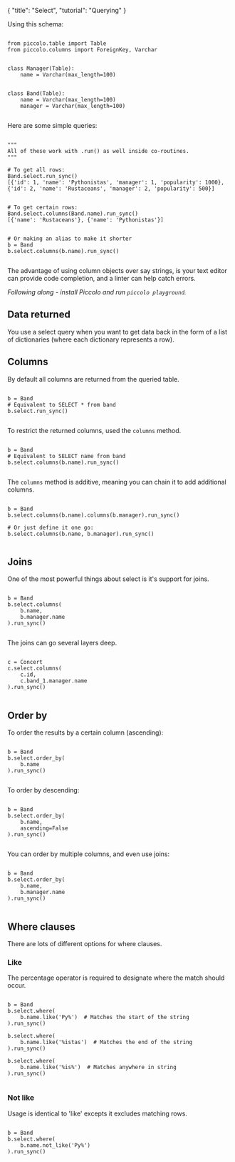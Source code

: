 {
    "title": "Select",
    "tutorial": "Querying"
}

<!-- start -->

Using this schema:

<pre><code class="language-python">
from piccolo.table import Table
from piccolo.columns import ForeignKey, Varchar


class Manager(Table):
    name = Varchar(max_length=100)


class Band(Table):
    name = Varchar(max_length=100)
    manager = Varchar(max_length=100)

</code></pre>

Here are some simple queries:

<pre><code class="language-python">
"""
All of these work with .run() as well inside co-routines.
"""

# To get all rows:
Band.select.run_sync()
[{'id': 1, 'name': 'Pythonistas', 'manager': 1, 'popularity': 1000},
{'id': 2, 'name': 'Rustaceans', 'manager': 2, 'popularity': 500}]


# To get certain rows:
Band.select.columns(Band.name).run_sync()
[{'name': 'Rustaceans'}, {'name': 'Pythonistas'}]


# Or making an alias to make it shorter
b = Band
b.select.columns(b.name).run_sync()

</code></pre>

The advantage of using column objects over say strings, is your text editor can provide code completion, and a linter can help catch errors.

<em>Following along - install Piccolo and run `piccolo playground`.</em>

## Data returned

You use a select query when you want to get data back in the form of a list of dictionaries (where each dictionary represents a row).

## Columns

By default all columns are returned from the queried table.

<pre><code class="language-python">
b = Band
# Equivalent to SELECT * from band
b.select.run_sync()

</code></pre>

To restrict the returned columns, used the `columns` method.

<pre><code class="language-python">
b = Band
# Equivalent to SELECT name from band
b.select.columns(b.name).run_sync()

</code></pre>

The `columns` method is additive, meaning you can chain it to add additional columns.

<pre><code class="language-python">
b = Band
b.select.columns(b.name).columns(b.manager).run_sync()

# Or just define it one go:
b.select.columns(b.name, b.manager).run_sync()

</code></pre>

## Joins

One of the most powerful things about select is it's support for joins.

<pre><code class="language-python">
b = Band
b.select.columns(
    b.name,
    b.manager.name
).run_sync()

</code></pre>

The joins can go several layers deep.

<pre><code class="language-python">
c = Concert
c.select.columns(
    c.id,
    c.band_1.manager.name
).run_sync()

</code></pre>

## Order by

To order the results by a certain column (ascending):

<pre><code class="language-python">
b = Band
b.select.order_by(
    b.name
).run_sync()

</code></pre>

To order by descending:

<pre><code class="language-python">
b = Band
b.select.order_by(
    b.name,
    ascending=False
).run_sync()

</code></pre>

You can order by multiple columns, and even use joins:

<pre><code class="language-python">
b = Band
b.select.order_by(
    b.name,
    b.manager.name
).run_sync()

</code></pre>

## Where clauses

There are lots of different options for where clauses.

### Like

The percentage operator is required to designate where the match should occur.

<pre><code class="language-python">
b = Band
b.select.where(
    b.name.like('Py%')  # Matches the start of the string
).run_sync()

b.select.where(
    b.name.like('%istas')  # Matches the end of the string
).run_sync()

b.select.where(
    b.name.like('%is%')  # Matches anywhere in string
).run_sync()

</code></pre>

### Not like

Usage is identical to 'like' excepts it excludes matching rows.

<pre><code class="language-python">
b = Band
b.select.where(
    b.name.not_like('Py%')
).run_sync()

</code></pre>
